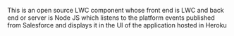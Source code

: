 This is an open source LWC component whose front end is LWC and back end or server is Node JS which listens to the platform events published from Salesforce and displays it in the UI of the application hosted in Heroku
